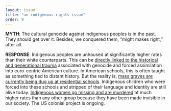 ```yaml
---
layout: issue
title: "an indigenous rights issue"
order: 9
---
```

<strong>MYTH</strong>: The cultural genocide against indigenous peoples is in the past. They should get over it. Besides, we conquered them, “might makes right,” after all.

<strong>RESPONSE</strong>: Indigenous peoples are unhoused at significantly higher rates than their white counterparts. This can be [directly linked to the historical and generational trauma](https://www.homelesshub.ca/solutions/priority-populations/indigenous-peoples) associated with genocide and forced assimilation into euro-centric American culture. In American schools, this is often taught as something tied to distant history. But the reality is, [mass graves are currently being dug up at residential schools](https://www.culturalsurvival.org/news/new-revelations-child-graves-residential-schools-lays-bare-history-genocide?gclid=CjwKCAjwtcCVBhA0EiwAT1fY7wFrxryhW4hTz__z4-lbXQvqm8s5gEw_f31gm8F11vO_SSgILxuWiRoCR3UQAvD_BwE). Indigenous children who were forced into these schools and stripped of their language and identity are still alive today. [Indigenous women go missing and are murdered](https://www.culturalsurvival.org/news/addressing-epidemic-missing-murdered-indigenous-women-and-girls?gclid=CjwKCAjwtcCVBhA0EiwAT1fY79jL6wIIC3D37mv74Zdx5FQ21D3Kx4iX5x2K8oBMV21ZCZNetP2H_xoC4z0QAvD_BwE) at much higher rates than any other group because they have been made invisible in our society. The US colonial project is ongoing.
